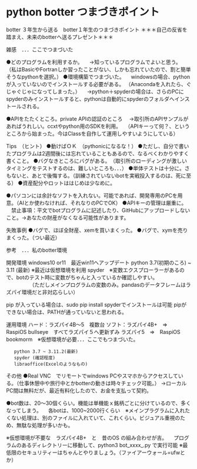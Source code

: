 # python botter つまづきポイント
botter ３年生から送る　botter１年生のつまづきポイント
＊＊＊自己の反省を踏まえ、未来のbotterへ送るプレゼント＊＊＊

雑感　．．．ここでつまづいた

●どのプログラムを利用するか。
　→知っているプログラムでよいと思う。
 （私はBasicやFortranしか習ったことがない、しかも忘れていたので、割と簡単そうなpythonを選択。）
●環境構築でつまづいた。
　windowsの場合、pythonが入っていないのでインストールする必要がある。
（Anacondaを入れたら、ぐじゃぐじゃになってしまった。）
　→python＋spyderの場合は、さらのPCにspyderのみインストールすると、pythonは自動的にspyderのフォルダへインストールされる。

●APIをたたくところ。private APIの認証のところ
　→取引所のAPIサンプルがあればうれしい。ccxtやpython用のSDKを利用。
　（APIキーって何？、というところから始まった。今はClassを自作して運用しやすいようにしている）



Tips　（ヒント）
●動けばＯＫ　（pythonicになるな！）
●ただし、自分で書いたプログラムは2週間後には忘れていることもあるので、なるべくわかりやすく書くこと。
●バグなきところにバグがある。　（取引所のローディングが激しいタイミングをテストするのは、難しいところも．．．）
●単体テストは十分に。さもないと、あとで後悔する。（訓練されていないbotを実戦投入するのは、死に至る）
●資産配分やロットははじめは少なめに。

●パソコンには余計なソフトを入れない。可能であれば、開発専用のPCを用意。（AIとか使わなければ、それなりのPCでOK）
●APIキーの管理は厳重に。
　禁止事項：平文でbotプログラムに記述したり、GitHubにアップロードしないこと。→あなたの財産がなくなる可能性があります。

失敗事例
●バグで、ほぼ全財産、xemを買いまくった。
●バグで、xymを売りまくった。（つい最近）




参考　．．．私のbotter環境

開発環境
windows10 or11　最近win11へアップデート
python 3.7(初期のころ) ~ 3.11 (最新) ※最近は仮想環境を利用
spyder　※変数エクスプローラーがあるので、botのテスト時に変数がちゃんと入っているか確認しやすい。
　　　　　（ただしメインプログラムの変数のみ。pandasのデータフレームはラズパイ環境だと非対応らしい）

pip が入っている場合は、sudo pip install spyderでインストールは可能
pipができない場合は、PATHが通っていないと思われる。

運用環境
ハード：ラズパイ4B～5　複数台
ソフト：ラズパイ4B+　=>　RaspiOS bullseye　すべてラズパイ５へ更新ずみ
       ラズパイ5　=>　RaspiOS bookmorm　※仮想環境が必要．．．ここでもつまづいた。

       python 3.7 ~ 3.11.2(最新) 
       spyder (確認程度)
       libraoffice(Excelのようなもの)



その他
●Real VNC　でリモートでwindows PCやスマホからアクセスしている。（仕事休憩中や旅行中とかbotterの動きは時々チェック可能。）
→ローカルPC間は無料だが、最近有料化したので、お金を支払って契約。

●bot数は、20～30個くらい。機能は単機能ｘ銘柄ごとに分けているので、多くなってしまう。
　各botは、1000~2000行くらい　※メインプラグラムに入れたくない処理は、別のファイルに入れていて、これくらい。ビジュアル重視のため、無駄な処理が多いかも。

※仮想環境が不要な　ラズパイ4B+　と　昔のOS の組み合わせが吉。
　プログラムのあるディレクトリーに移動して、python3 bot_xxxx_.py で実行可能
※最低限のセキュリティーはちゃんとやりましょう。（ファイアーウォール=ufwとか） 
       
